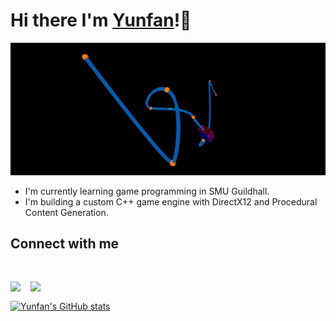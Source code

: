 # Hi there I'm [Yunfan][portfolio]!👋
![](res/Spline3D.gif)

- I'm currently learning game programming in SMU Guildhall.
- I'm building a custom C++ game engine with DirectX12 and Procedural Content Generation.

## Connect with me

<br>

[<img align="left" width="32px" src="https://img.icons8.com/?size=100&id=rHeIASNeN99k&format=png&color=000000" />][portfolio]
[<img align="left" width="32px" src="https://img.icons8.com/?size=100&id=xuvGCOXi8Wyg&format=png&color=000000" />][LinkedIn]

<br>


[![Yunfan's GitHub stats](https://github-readme-stats.vercel.app/api?username=cloud-sail)](https://github.com/cloud-sail)

[portfolio]: https://www.yunfanhe.com 
[linkedin]: https://www.linkedin.com/in/yunfan-he/

<!--
**cloud-sail/cloud-sail** is a ✨ _special_ ✨ repository because its `README.md` (this file) appears on your GitHub profile.

Here are some ideas to get you started:

- 🔭 I’m currently working on ...
- 🌱 I’m currently learning ...
- 👯 I’m looking to collaborate on ...
- 🤔 I’m looking for help with ...
- 💬 Ask me about ...
- 📫 How to reach me: ...
- 😄 Pronouns: ...
- ⚡ Fun fact: ...

https://github.com/anuraghazra/github-readme-stats?tab=readme-ov-file#github-stats-card
-->

